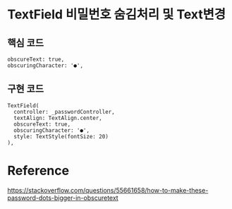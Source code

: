 # TextField 비밀번호 숨김처리 및 Text변경

## 핵심 코드

~~~
obscureText: true,
obscuringCharacter: '●',
~~~

## 구현 코드

~~~
TextField(
  controller: _passwordController,
  textAlign: TextAlign.center,
  obscureText: true,
  obscuringCharacter: '●',
  style: TextStyle(fontSize: 20)
),
~~~

# Reference
https://stackoverflow.com/questions/55661658/how-to-make-these-password-dots-bigger-in-obscuretext